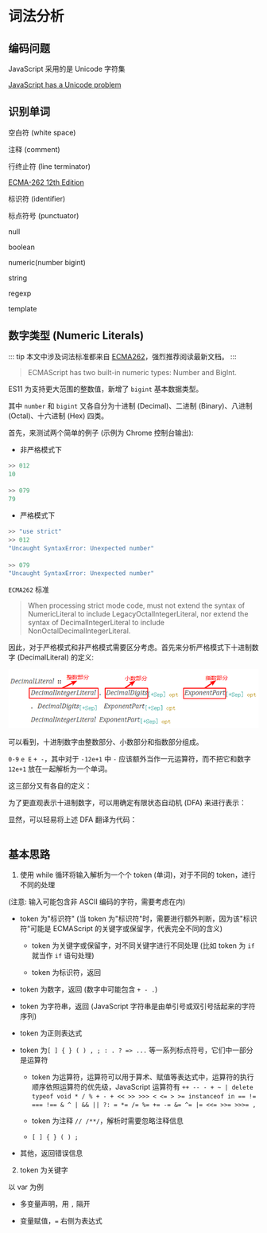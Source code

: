 # 词法分析

## 编码问题

JavaScript 采用的是 Unicode 字符集

[JavaScript has a Unicode problem](https://mathiasbynens.be/notes/javascript-unicode)

## 识别单词

空白符 (white space) 

注释 (comment)

行终止符 (line terminator)



[ECMA-262 12th Edition](https://262.ecma-international.org/12.0/)

标识符 (identifier)

标点符号 (punctuator)

null

boolean

numeric(number bigint)

string

regexp

template


## 数字类型 (Numeric Literals)

::: tip
本文中涉及词法标准都来自 [ECMA262](https://262.ecma-international.org/12.0/)，强烈推荐阅读最新文档。
:::

> ECMAScript has two built-in numeric types: Number and BigInt.

ES11 为支持更大范围的整数值，新增了 `bigint` 基本数据类型。

其中 `number` 和 `bigint` 又各自分为十进制 (Decimal)、二进制 (Binary)、八进制 (Octal)、十六进制 (Hex) 四类。

首先，来测试两个简单的例子 (示例为 Chrome 控制台输出):

* 非严格模式下

```javascript
>> 012
10

>> 079
79
```

* 严格模式下

```javascript
>> "use strict"
>> 012
"Uncaught SyntaxError: Unexpected number" 

>> 079
"Uncaught SyntaxError: Unexpected number"
```

`ECMA262` 标准

> When processing strict mode code, must not extend the syntax of NumericLiteral to include LegacyOctalIntegerLiteral, nor extend the syntax of DecimalIntegerLiteral to include NonOctalDecimalIntegerLiteral.

因此，对于严格模式和非严格模式需要区分考虑。首先来分析严格模式下十进制数字 (DecimalLiteral) 的定义:

![decimal literal](../.vuepress/public/decimal-literal.png)

可以看到，十进制数字由整数部分、小数部分和指数部分组成。

`0-9` `e E` `+ -`，其中对于 `-12e+1` 中 `-` 应该额外当作一元运算符，而不把它和数字 `12e+1` 放在一起解析为一个单词。 

这三部分又有各自的定义：

为了更直观表示十进制数字，可以用确定有限状态自动机 (DFA) 来进行表示：

显然，可以轻易将上述 DFA 翻译为代码：

```javascript
```


## 基本思路

1. 使用 while 循环将输入解析为一个个 token (单词)，对于不同的 token，进行不同的处理

(注意: 输入可能包含非 ASCII 编码的字符，需要考虑在内)

- token 为"标识符" (当 token 为"标识符"时，需要进行额外判断，因为该"标识符"可能是 ECMAScript 的关键字或保留字，代表完全不同的含义)

  - token 为关键字或保留字，对不同关键字进行不同处理 (比如 token 为 `if` 就当作 `if` 语句处理)

  - token 为标识符，返回

- token 为数字，返回 (数字中可能包含 `+ - .`)

- token 为字符串，返回 (JavaScript 字符串是由单引号或双引号括起来的字符序列)

- token 为正则表达式

- token 为`[ ] { } ( ) , ; : . ? => ...` 等一系列标点符号，它们中一部分是运算符

  - token 为运算符，运算符可以用于算术、赋值等表达式中，运算符的执行顺序依照运算符的优先级，JavaScript 运算符有 `++ -- - + ~ | delete typeof void * / % + - + << >> >>> < <= > >= instanceof in == != === !== & ^ | && || ?: = *= /= %= += -= &= ^= |= <<= >>= >>>= ,`

  - token 为注释 `// /**/`，解析时需要忽略注释信息

  - `[ ] { } ( ) ;`

- 其他，返回错误信息

2. token 为关键字

以 var 为例

- 多变量声明，用 `,` 隔开

- 变量赋值，`=` 右侧为表达式
